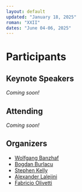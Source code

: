 ```yaml
---
layout: default
updated: "January 18, 2025"
roman: "XXII"
dates: "June 04-06, 2025"
---
```


# Participants

## Keynote Speakers

*Coming soon!*

## Attending

*Coming soon!*

## Organizers

- [Wolfgang Banzhaf](https://www.cse.msu.edu/~banzhafw/)
- [Bogdan Burlacu](https://heal.heuristiclab.com/team/burlacu)
- [Stephen Kelly](http://creativealgorithms.ca/)
- [Alexander Lalejini](https://lalejini.com)
- [Fabricio Olivetti](https://folivetti.github.io/)
